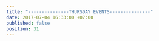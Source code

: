 ```yaml
---
title: "---------------THURSDAY EVENTS---------------"
date: 2017-07-04 16:33:00 +07:00
published: false
position: 31
---
```


